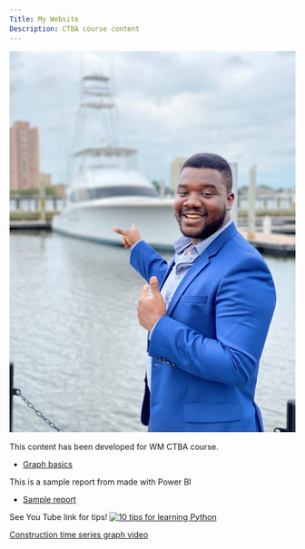 ```yaml
---
Title: My Website
Description: CTBA course content
---
```





![Pete Otchere](/Pete.JPG) 



This content has been developed for WM CTBA course.
-  [Graph basics](/Graph_Basics/index.md) 

This is a sample report from made with Power BI
-  [Sample report](/pete8551/Report)
 

See You Tube link for tips!
[![10 tips for learning Python](https://img.youtube.com/vi/xsEXpzsLsc0.jpg)](http://www.youtube.com/watch?v=xsEXpzsLsc0)

[Construction time series graph video](/CTBA_present_1.mp4)
